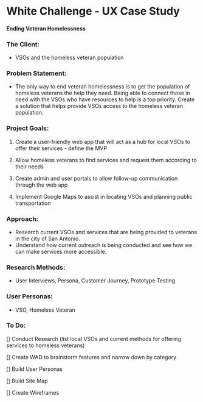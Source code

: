 # White Challenge - UX Case Study
#### Ending Veteran Homelessness

### The Client:
- VSOs and the homeless veteran population

### Problem Statement:
- The only way to end veteran homelessness is to get the population of homeless veterans the help they need. Being able to connect those in need with the VSOs who have resources to help is a top priority. Create a solution that helps provide VSOs access to the homeless veteran population.

### Project Goals:

1. Create a user-friendly web app that will act as a hub for local VSOs to 
offer 
their 
services - define the MVP

1. Allow homeless veterans to find services and request them according to 
their needs

1. Create admin and user portals to allow follow-up communication through the
 web app
 
1. Implement Google Maps to assist in locating VSOs and planning public 
transportation

### Approach:
- Research current VSOs and services that are being provided to veterans in 
the city of San Antonio.
- Understand how current outreach is being conducted and see how we can make 
services more accessible.

### Research Methods:
- User Interviews, Persona, Customer Journey, Prototype Testing

### User Personas:
- VSO, Homeless Veteran

### To Do:
[] Conduct Research (list local VSOs and current methods for offering 
services to homeless veterans)
    
[] Create WAD to brainstorm features and narrow down by category

[] Build User Personas 

[] Build Site Map

[] Create Wireframes
